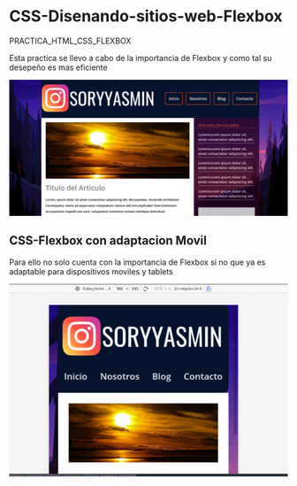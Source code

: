 # CSS-Disenando-sitios-web-Flexbox
PRACTICA_HTML_CSS_FLEXBOX

Esta practica se llevo a cabo de la importancia de Flexbox y como tal su desepeño es mas eficiente

![Finalizacion](https://github.com/Bandu19/CSS-Disenando-sitios-web-Flexbox/blob/main/img/finalizacion.png?raw=true)


## CSS-Flexbox con adaptacion Movil

Para ello no solo cuenta con la importancia de Flexbox si no que ya es adaptable para dispositivos moviles y tablets

![Finalizacion2](https://github.com/Bandu19/CSS-Disenando-sitios-web-Flexbox/blob/main/img/finallizacion2.png?raw=true)
